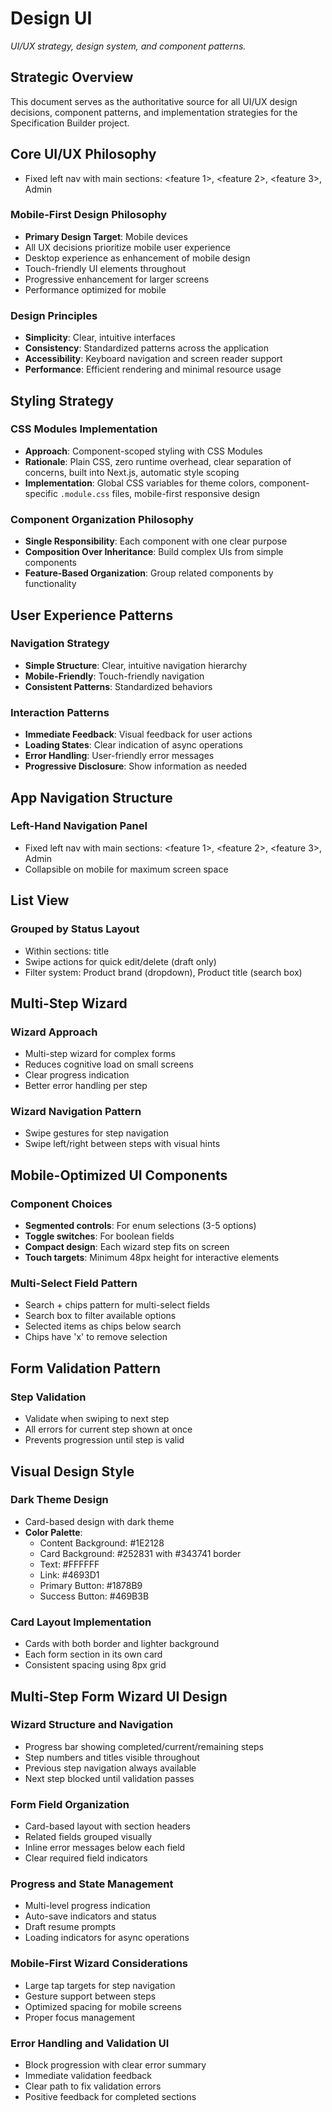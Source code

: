 # Design UI

_UI/UX strategy, design system, and component patterns._

<!-- AI_QUICK_REF
Overview: Comprehensive UI/UX design strategy with mobile-first principles, dark theme, multi-step wizard patterns
Key Rules: Mobile-first design principles, Dark theme color palette, Multi-step wizard patterns
Avoid: Desktop-first decisions, Deviating from dark theme, Breaking wizard navigation, Non-CSS Modules styling
-->

## Strategic Overview

This document serves as the authoritative source for all UI/UX design decisions, component patterns, and implementation strategies for the Specification Builder project.

## Core UI/UX Philosophy
- Fixed left nav with main sections: <feature 1>, <feature 2>, <feature 3>, Admin

### Mobile-First Design Philosophy

- **Primary Design Target**: Mobile devices
- All UX decisions prioritize mobile user experience
- Desktop experience as enhancement of mobile design
- Touch-friendly UI elements throughout
- Progressive enhancement for larger screens
- Performance optimized for mobile

### Design Principles

- **Simplicity**: Clear, intuitive interfaces
- **Consistency**: Standardized patterns across the application
- **Accessibility**: Keyboard navigation and screen reader support
- **Performance**: Efficient rendering and minimal resource usage

## Styling Strategy

### CSS Modules Implementation

- **Approach**: Component-scoped styling with CSS Modules
- **Rationale**: Plain CSS, zero runtime overhead, clear separation of concerns, built into Next.js, automatic style scoping
- **Implementation**: Global CSS variables for theme colors, component-specific `.module.css` files, mobile-first responsive design

### Component Organization Philosophy

- **Single Responsibility**: Each component with one clear purpose
- **Composition Over Inheritance**: Build complex UIs from simple components
- **Feature-Based Organization**: Group related components by functionality

## User Experience Patterns

### Navigation Strategy

- **Simple Structure**: Clear, intuitive navigation hierarchy
- **Mobile-Friendly**: Touch-friendly navigation
- **Consistent Patterns**: Standardized behaviors

### Interaction Patterns

- **Immediate Feedback**: Visual feedback for user actions
- **Loading States**: Clear indication of async operations
- **Error Handling**: User-friendly error messages
- **Progressive Disclosure**: Show information as needed

## App Navigation Structure

### Left-Hand Navigation Panel

- Fixed left nav with main sections: <feature 1>, <feature 2>, <feature 3>, Admin
- Collapsible on mobile for maximum screen space

## List View

### Grouped by Status Layout

- Within sections: title
- Swipe actions for quick edit/delete (draft only)
- Filter system: Product brand (dropdown), Product title (search box)

## Multi-Step Wizard

### Wizard Approach

- Multi-step wizard for complex forms
- Reduces cognitive load on small screens
- Clear progress indication
- Better error handling per step

### Wizard Navigation Pattern

- Swipe gestures for step navigation
- Swipe left/right between steps with visual hints

## Mobile-Optimized UI Components

### Component Choices

- **Segmented controls**: For enum selections (3-5 options)
- **Toggle switches**: For boolean fields
- **Compact design**: Each wizard step fits on screen
- **Touch targets**: Minimum 48px height for interactive elements

### Multi-Select Field Pattern

- Search + chips pattern for multi-select fields
- Search box to filter available options
- Selected items as chips below search
- Chips have 'x' to remove selection

## Form Validation Pattern

### Step Validation

- Validate when swiping to next step
- All errors for current step shown at once
- Prevents progression until step is valid

## Visual Design Style

### Dark Theme Design

- Card-based design with dark theme
- **Color Palette**:
  - Content Background: #1E2128
  - Card Background: #252831 with #343741 border
  - Text: #FFFFFF
  - Link: #4693D1
  - Primary Button: #1878B9
  - Success Button: #469B3B

### Card Layout Implementation

- Cards with both border and lighter background
- Each form section in its own card
- Consistent spacing using 8px grid

## Multi-Step Form Wizard UI Design

### Wizard Structure and Navigation

- Progress bar showing completed/current/remaining steps
- Step numbers and titles visible throughout
- Previous step navigation always available
- Next step blocked until validation passes

### Form Field Organization

- Card-based layout with section headers
- Related fields grouped visually
- Inline error messages below each field
- Clear required field indicators

### Progress and State Management

- Multi-level progress indication
- Auto-save indicators and status
- Draft resume prompts
- Loading indicators for async operations

### Mobile-First Wizard Considerations

- Large tap targets for step navigation
- Gesture support between steps
- Optimized spacing for mobile screens
- Proper focus management

### Error Handling and Validation UI

- Block progression with clear error summary
- Immediate validation feedback
- Clear path to fix validation errors
- Positive feedback for completed sections

